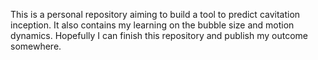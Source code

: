 This is a personal repository aiming to build a tool to predict cavitation inception. It also contains my learning on the bubble size and motion dynamics. Hopefully I can finish this repository and publish my outcome somewhere.
